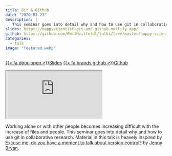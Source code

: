 ```yaml
---
title: Git & Github
date: "2020-01-23"
description: |
   This seminar goes into detail why and how to use git in collaborative research.
slides: https://happyscientist-git-and-github.netlify.app/
github: https://github.com/EmilHvitfeldt/talks/tree/master/happy-scientist_git-and-github
categories:
  - talk
image: "featured.webp"
---
```


<a href="https://happyscientist-git-and-github.netlify.app/" class="listing-slides btn-links">{{< fa door-open >}}Slides<a>
<a href="https://github.com/EmilHvitfeldt/talks/tree/master/happy-scientist_git-and-github" class="listing-github btn-links">{{< fa brands github >}}Github<a>
      
<iframe class="slide-deck" src="https://happyscientist-git-and-github.netlify.app/"></iframe>

Working alone or with other people becomes increasing difficult with the increase of files and people. This seminar goes into detail why and how to use git in collaborative research.
Material in this talk is heavely inspired by [Excuse me, do you have a moment to talk about version control?](https://peerj.com/preprints/3159v2/) by [Jenny Bryan](https://twitter.com/JennyBryan).
